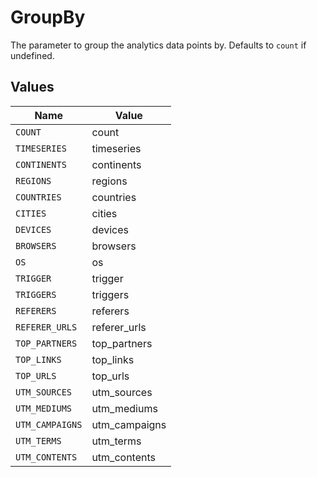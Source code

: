 # GroupBy

The parameter to group the analytics data points by. Defaults to `count` if undefined.


## Values

| Name            | Value           |
| --------------- | --------------- |
| `COUNT`         | count           |
| `TIMESERIES`    | timeseries      |
| `CONTINENTS`    | continents      |
| `REGIONS`       | regions         |
| `COUNTRIES`     | countries       |
| `CITIES`        | cities          |
| `DEVICES`       | devices         |
| `BROWSERS`      | browsers        |
| `OS`            | os              |
| `TRIGGER`       | trigger         |
| `TRIGGERS`      | triggers        |
| `REFERERS`      | referers        |
| `REFERER_URLS`  | referer_urls    |
| `TOP_PARTNERS`  | top_partners    |
| `TOP_LINKS`     | top_links       |
| `TOP_URLS`      | top_urls        |
| `UTM_SOURCES`   | utm_sources     |
| `UTM_MEDIUMS`   | utm_mediums     |
| `UTM_CAMPAIGNS` | utm_campaigns   |
| `UTM_TERMS`     | utm_terms       |
| `UTM_CONTENTS`  | utm_contents    |